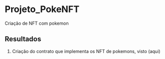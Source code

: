 # Projeto_PokeNFT
Criação de NFT com pokemon

## Resultados
1. Criação do contrato que implementa os NFT de pokemons, visto (aqui)